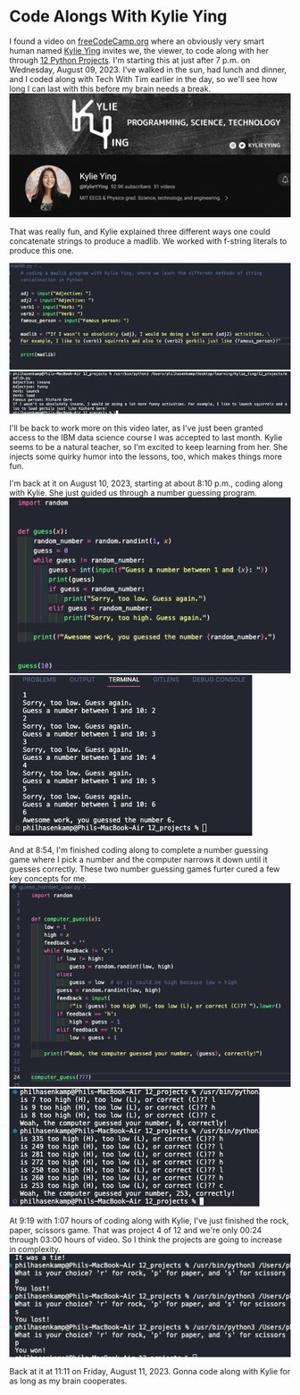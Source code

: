 # Code Alongs With Kylie Ying

I found a video on [freeCodeCamp.org][def] where an obviously very smart human named [Kylie Ying][def2] invites we, the viewer, to code along with her through [12 Python Projects][def3]. I'm starting this at just after 7 p.m. on Wednesday, August 09, 2023. I've walked in the sun, had lunch and dinner, and I coded along with Tech With Tim earlier in the day, so we'll see how long I can last with this before my brain needs a break. <br>
![Alt text](<Screen Shot 2023-08-09 at 7.09.53 PM.png>) <br>

That was really fun, and Kylie explained three different ways one could concatenate strings to produce a madlib. We worked with f-string literals to produce this one. <br>

![Alt text][def4] <br>
![Alt text][def5] <br>

I'll be back to work more on this video later, as I've just been granted access to the IBM data science course I was accepted to last month. Kylie seems to be a natural teacher, so I'm excited to keep learning from her. She injects some quirky humor into the lessons, too, which makes things more fun.

[def]: https://www.freecodecamp.org/
[def2]: https://www.youtube.com/@KylieYYing
[def3]: https://www.youtube.com/watch?v=8ext9G7xspg&t=1470s
[def4]: <Screen Shot 2023-08-09 at 8.27.59 PM.png>
[def5]: <Screen Shot 2023-08-09 at 8.28.17 PM.png>

I'm back at it on August 10, 2023, starting at about 8:10 p.m., coding along with Kylie. She just guided us through a number guessing program. <br>
![Alt text](<Screen Shot 2023-08-10 at 8.30.50 PM.png>) <br>
![Alt text](<Screen Shot 2023-08-10 at 8.30.39 PM.png>) <br>

And at 8:54, I'm finished coding along to complete a number guessing game where I pick a number and the computer narrows it down until it guesses correctly. These two number guessing games furter cured a few key concepts for me. <br>
![Alt text](<Screen Shot 2023-08-10 at 8.52.33 PM.png>) <br>
![Alt text](<Screen Shot 2023-08-10 at 8.52.42 PM.png>) <br>

At 9:19 with 1:07 hours of coding along with Kylie, I've just finished the rock, paper, scissors game. That was project 4 of 12 and we're only 00:24 through 03:00 hours of video. So I think the projects are going to increase in complexity. <br>
![Alt text](<Screen Shot 2023-08-10 at 9.22.25 PM.png>)

Back at it at 11:11 on Friday, August 11, 2023. Gonna code along with Kylie for as long as my brain cooperates.
